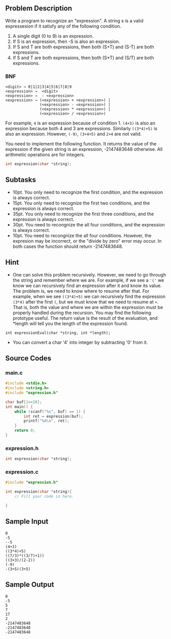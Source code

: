 ## Problem Description ##
Write a program to recognize an "expression". A string s is a valid expressesion if it satisfy any of the following condition.

1. A single digit (0 to 9) is an expression.
2. If S is an expression, then -S is also an expression. 
3. If S and T are both expressions, then both (S+T) and (S-T) are both expressions.
4. If S and T are both expressions, then both (S*T) and (S/T) are both expressions.

### BNF ###
```
<digit> → 0|1|2|3|4|5|6|7|8|9
<expression> →  <digit>
<expression> →  - <expression>
<expression> → (<expression> + <expression>) | 
               (<expression> - <expression>) |
               (<expression> * <expression>) |
               (<expression> / <expression>)
```

For example, `4` is an expression because of condition 1. `(4+3)` is also an expression because both 4 and 3 are expressions. Similarly `((3*4)+5)` is also an expression. However, `(-9)`, `(3+4+5)` and `2+4` are not valid.

You need to implement the following function. It returns the value of the expression if the given string is an expression, -2147483648 otherwise. All arithmetic operations are for integers.
```c
int expression(char *string);
```

## Subtasks ##
* 10pt. You only need to recognize the first condition, and the expression is always correct.
* 15pt. You only need to recognize the first two conditions, and the expression is always correct.
* 35pt. You only need to recognize the first three conditions, and the expression is always correct.
* 30pt. You need to recongnize the all four conditions, and the expression is always correct.
* 10pt. You need to recongnize the all four conditions. However, the expresion may be incorrect, or the "divide by zero" error may occur. In both cases the function should return -2147483648.

## Hint ##
* One can solve this problem recursively. However, we need to go through the string and remember where we are. For example, if we see a `'('` we know we can recursively find an expression after it and know its value. The problem is, we need to know where to resume after that. For example, when we see `((3*4)+5)` we can recursively find the expression `(3*4)` after the first `(`, but we must know that we need to resume at `+`. That is, both the value and where we are within the expression must be properly handled during the recursion. You may find the following prototype useful. The return value is the result of the evaluation, and *length will tell you the length of the expression found.
```
int expressionEval(char *string, int *length);
```
* You can convert a char '4' into integer by subtracting '0' from it.

## Source Codes ##
### main.c ###
```c
#include <stdio.h>
#include <string.h>
#include "expression.h"

char buf[1<<20];
int main() {
	while (scanf("%s", buf) == 1) {
		int ret = expression(buf);
		printf("%d\n", ret);
	}
	return 0;
}
```

### expression.h ###
```c
int expression(char *string);
```

### expression.c ###
```c
#include "expression.h"

int expression(char *string){
	// Fill your code in here.

}
```

## Sample Input ## 
```
0
-5
--5
(4+3)
((3*4)+5)
((7/3)*((3/7)+1))
((3+3)/(2-2))
(-9)
-(3+5)(3+5)
```

## Sample Output ##
```
0
-5
5
7
17
2
-2147483648
-2147483648
-2147483648
```